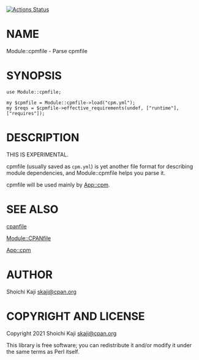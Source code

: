 [![Actions Status](https://github.com/skaji/cpmfile/workflows/linux/badge.svg)](https://github.com/skaji/cpmfile/actions)

# NAME

Module::cpmfile - Parse cpmfile

# SYNOPSIS

    use Module::cpmfile;

    my $cpmfile = Module::cpmfile->load("cpm.yml");
    my $reqs = $cpmfile->effective_requirements(undef, ["runtime"], ["requires"]);

# DESCRIPTION

THIS IS EXPERIMENTAL.

cpmfile (usually saved as `cpm.yml`) is yet another file format for describing module dependencies,
and Module::cpmfile helps you parse it.

cpmfile will be used mainly by [App::cpm](https://metacpan.org/pod/App%3A%3Acpm).

# SEE ALSO

[cpanfile](https://metacpan.org/pod/cpanfile)

[Module::CPANfile](https://metacpan.org/pod/Module%3A%3ACPANfile)

[App::cpm](https://metacpan.org/pod/App%3A%3Acpm)

# AUTHOR

Shoichi Kaji <skaji@cpan.org>

# COPYRIGHT AND LICENSE

Copyright 2021 Shoichi Kaji <skaji@cpan.org>

This library is free software; you can redistribute it and/or modify
it under the same terms as Perl itself.
